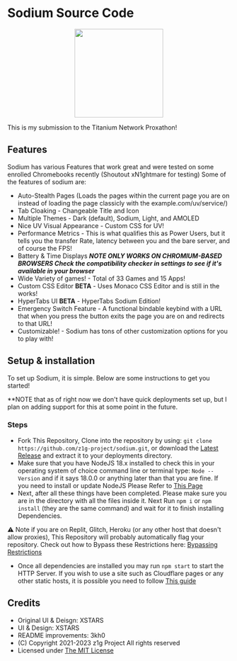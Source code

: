 # Sodium Source Code

<p align="center">
  <img src="./sodium-static/public/sodium.png" height="200">
</p>

This is my submission to the Titanium Network Proxathon!

## Features

Sodium has various Features that work great and were tested on some enrolled Chromebooks recently (Shoutout xN1ghtmare for testing)
Some of the features of sodium are:

- Auto-Stealth Pages (Loads the pages within the current page you are on instead of loading the page classicly with the example.com/uv/service/)
- Tab Cloaking - Changeable Title and Icon
- Multiple Themes - Dark (default), Sodium, Light, and AMOLED
- Nice UV Visual Appearance - Custom CSS for UV!
- Performance Metrics - This is what qualifies this as Power Users, but it tells you the transfer Rate, latency between you and the bare server, and of course the FPS!
- Battery & Time Displays ***NOTE ONLY WORKS ON CHROMIUM-BASED BROWSERS Check the compatibility checker in settings to see if it's available in your browser***
- Wide Variety of games! - Total of 33 Games and 15 Apps!
- Custom CSS Editor **BETA** - Uses Monaco CSS Editor and is still in the works!
- HyperTabs UI **BETA** - HyperTabs Sodium Edition!
- Emergency Switch Feature - A functional bindable keybind with a URL that when you press the button exits the page you are on and redirects to that URL!
- Customizable! - Sodium has tons of other customization options for you to play with!

## Setup & installation

To set up Sodium, it is simple. Below are some instructions to get you started!

**NOTE that as of right now we don't have quick deployments set up, but I plan on adding support for this at some point in the future.

### Steps

- Fork This Repository, Clone into the repository by using: `git clone https://github.com/z1g-project/sodium.git`, or download the [Latest Release](https://github.com/z1g-project/sodium/releases) and extract it to your deployments directory.
- Make sure that you have NodeJS 18.x installed to check this in your operating system of choice command line or terminal type: `Node --Version` and if it says 18.0.0 or anything later than that you are fine. If you need to install or update NodeJS Please Refer to [This Page](https://nodejs.org/en/download)
- Next, after all these things have been completed. Please make sure you are in the directory with all the files inside it. Next Run `npm i` or `npm install` (they are the same command) and wait for it to finish installing Dependencies.

⚠️ Note if you are on Replit, Glitch, Heroku (or any other host that doesn't allow proxies), This Repository will probably automatically flag your repository. Check out how to Bypass these Restrictions here: [Bypassing Restrictions](https://github.com/holy-unblocker/website-aio/wiki/Circumventing-deployment-restrictions)

- Once all dependencies are installed you may run `npm start` to start the HTTP Server. If you wish to use a site such as Cloudflare pages or any other static hosts, it is possible you need to follow [This guide](static-hosting.md)

## Credits

- Original UI & Deisgn: XSTARS
- UI & Design: XSTARS
- README improvements: 3kh0
- (C) Copyright 2021-2023 z1g Project All rights reserved
- Licensed under [The MIT License](https://github.com/z1g-project/z1g-Project-Hub/blob/master/LICENSE.txt)
